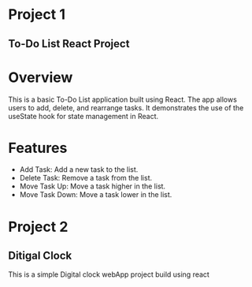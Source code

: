  # Project 1

## To-Do List React Project
 # Overview
This is a basic To-Do List application built using React. The app allows users to add, delete, and rearrange tasks. It demonstrates the use of the useState hook for state management in React.

# Features
- Add Task: Add a new task to the list.
- Delete Task: Remove a task from the list.
- Move Task Up: Move a task higher in the list.
- Move Task Down: Move a task lower in the list.

# Project 2

## Ditigal Clock
This is a simple Digital clock webApp project build using react
